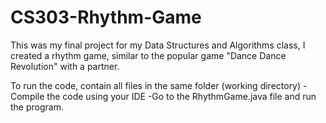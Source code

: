 # CS303-Rhythm-Game
This was my final project for my Data Structures and Algorithms class, I created a rhythm game, similar to the popular game "Dance Dance Revolution" with a partner.

To run the code, contain all files in the same folder (working directory)
-Compile the code using your IDE
-Go to the RhythmGame.java file and run the program.
